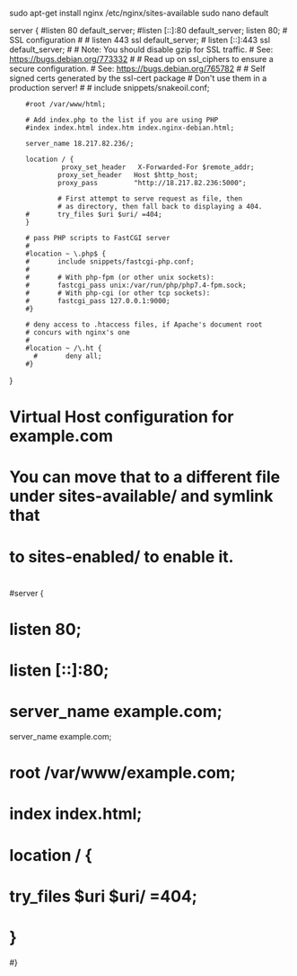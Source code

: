 sudo apt-get install nginx
/etc/nginx/sites-available
sudo nano default

server {
        #listen 80 default_server;
        #listen [::]:80 default_server;
        listen 80;
        # SSL configuration
        #
        # listen 443 ssl default_server;
        # listen [::]:443 ssl default_server;
        #
        # Note: You should disable gzip for SSL traffic.
        # See: https://bugs.debian.org/773332
        #
        # Read up on ssl_ciphers to ensure a secure configuration.
        # See: https://bugs.debian.org/765782
        #
        # Self signed certs generated by the ssl-cert package
        # Don't use them in a production server!
            #
        # include snippets/snakeoil.conf;

        #root /var/www/html;

        # Add index.php to the list if you are using PHP
        #index index.html index.htm index.nginx-debian.html;

        server_name 18.217.82.236/;

        location / {
                 proxy_set_header   X-Forwarded-For $remote_addr;
                proxy_set_header   Host $http_host;
                proxy_pass         "http://18.217.82.236:5000";

                # First attempt to serve request as file, then
                # as directory, then fall back to displaying a 404.
        #       try_files $uri $uri/ =404;
        }

        # pass PHP scripts to FastCGI server
        #
        #location ~ \.php$ {
        #       include snippets/fastcgi-php.conf;
        #
        #       # With php-fpm (or other unix sockets):
        #       fastcgi_pass unix:/var/run/php/php7.4-fpm.sock;
        #       # With php-cgi (or other tcp sockets):
        #       fastcgi_pass 127.0.0.1:9000;
        #}

        # deny access to .htaccess files, if Apache's document root
        # concurs with nginx's one
        #
        #location ~ /\.ht {
          #       deny all;
        #}
}


# Virtual Host configuration for example.com
#
# You can move that to a different file under sites-available/ and symlink that
# to sites-enabled/ to enable it.
#
#server {
#       listen 80;
#       listen [::]:80;
#
#       server_name example.com;
   server_name example.com;
#
#       root /var/www/example.com;
#       index index.html;
#
#       location / {
#               try_files $uri $uri/ =404;
#       }
#}
